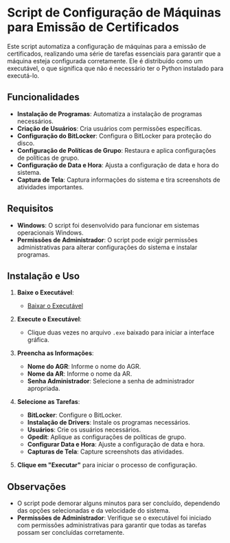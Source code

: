 # Script de Configuração de Máquinas para Emissão de Certificados

Este script automatiza a configuração de máquinas para a emissão de certificados, realizando uma série de tarefas essenciais para garantir que a máquina esteja configurada corretamente. Ele é distribuído como um executável, o que significa que não é necessário ter o Python instalado para executá-lo.

## Funcionalidades

- **Instalação de Programas**: Automatiza a instalação de programas necessários.
- **Criação de Usuários**: Cria usuários com permissões específicas.
- **Configuração do BitLocker**: Configura o BitLocker para proteção do disco.
- **Configuração de Políticas de Grupo**: Restaura e aplica configurações de políticas de grupo.
- **Configuração de Data e Hora**: Ajusta a configuração de data e hora do sistema.
- **Captura de Tela**: Captura informações do sistema e tira screenshots de atividades importantes.

## Requisitos

- **Windows**: O script foi desenvolvido para funcionar em sistemas operacionais Windows.
- **Permissões de Administrador**: O script pode exigir permissões administrativas para alterar configurações do sistema e instalar programas.

## Instalação e Uso

1. **Baixe o Executável**:
   - [Baixar o Executável](https://drive.google.com/file/d/1dPPmbjyun4TyzuZ02CijHM_ok9SyBwUG/view?usp=sharing)

2. **Execute o Executável**:
   - Clique duas vezes no arquivo `.exe` baixado para iniciar a interface gráfica.

3. **Preencha as Informações**:
   - **Nome do AGR**: Informe o nome do AGR.
   - **Nome da AR**: Informe o nome da AR.
   - **Senha Administrador**: Selecione a senha de administrador apropriada.

4. **Selecione as Tarefas**:
   - **BitLocker**: Configure o BitLocker.
   - **Instalação de Drivers**: Instale os programas necessários.
   - **Usuários**: Crie os usuários necessários.
   - **Gpedit**: Aplique as configurações de políticas de grupo.
   - **Configurar Data e Hora**: Ajuste a configuração de data e hora.
   - **Capturas de Tela**: Capture screenshots das atividades.

5. **Clique em "Executar"** para iniciar o processo de configuração.

## Observações

- O script pode demorar alguns minutos para ser concluído, dependendo das opções selecionadas e da velocidade do sistema.
- **Permissões de Administrador**: Verifique se o executável foi iniciado com permissões administrativas para garantir que todas as tarefas possam ser concluídas corretamente.
